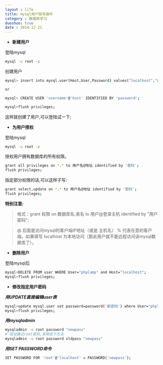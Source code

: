 ```yaml
---
layout : life
title: mysql用户账号操作
category : 数据库学习
duoshuo: true
date : 2014-12-21
---
```


<!-- more -->

* **新建用户**

登陆mysql

```sh
mysql -u root -p
```

创建用户

```sh
mysql> insert into mysql.user(Host,User,Password) values("localhost","用户名",password("密码"));

or

mysql> CREATE USER 'username'@'host' IDENTIFIED BY 'password';

mysql>flush privileges;
```

这样就创建了用户,可以登陆试一下;


* **为用户授权**

登陆mysql

```sh
mysql -u root -p
```

授权用户拥有数据库的所有权限。

```sh
grant all privileges on *.* to 用户名@地址 identified by '密码';
flush privileges;
```

指定部分权限的话,可以这样子写:

```sh
grant select,update on *.* to 用户名@地址 identified by '密码';
flush privileges;
```

**特别注意:**

> 格式：grant 权限 on 数据库名.表名 to 用户@登录主机 identified by "用户密码";

> @ 后面是访问mysql的客户端IP地址（或是 主机名） % 代表任意的客户端，如果填写 localhost 为本地访问（那此用户就不能远程访问该mysql数据库了）。


* **删除用户**

登陆mysql后

```sh
mysql>DELETE FROM user WHERE User="phplamp" and Host="localhost";
mysql>flush privileges;
```

* **修改指定用户密码**

***用UPDATE直接编辑user表***

```sh
mysql>update mysql.user set password=password('新密码') where User="phplamp";
mysql>flush privileges;
```

***用mysqladmin***

```sh
mysqladmin -u root password "newpass"
# 若设置过root密码,采用如下方法
mysqladmin -u root password oldpass "newpass"
```

***用SET PASSWORD命令***

```sh
SET PASSWORD FOR 'root'@'localhost' = PASSWORD('newpass');
```




